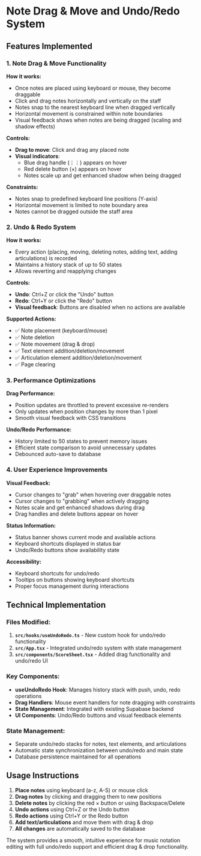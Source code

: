 # Note Drag & Move and Undo/Redo System

## Features Implemented

### 1. Note Drag & Move Functionality

**How it works:**
- Once notes are placed using keyboard or mouse, they become draggable
- Click and drag notes horizontally and vertically on the staff
- Notes snap to the nearest keyboard line when dragged vertically
- Horizontal movement is constrained within note boundaries
- Visual feedback shows when notes are being dragged (scaling and shadow effects)

**Controls:**
- **Drag to move**: Click and drag any placed note
- **Visual indicators**: 
  - Blue drag handle (⋮⋮) appears on hover
  - Red delete button (×) appears on hover
  - Notes scale up and get enhanced shadow when being dragged

**Constraints:**
- Notes snap to predefined keyboard line positions (Y-axis)
- Horizontal movement is limited to note boundary area
- Notes cannot be dragged outside the staff area

### 2. Undo & Redo System

**How it works:**
- Every action (placing, moving, deleting notes, adding text, adding articulations) is recorded
- Maintains a history stack of up to 50 states
- Allows reverting and reapplying changes

**Controls:**
- **Undo**: Ctrl+Z or click the "Undo" button
- **Redo**: Ctrl+Y or click the "Redo" button
- **Visual feedback**: Buttons are disabled when no actions are available

**Supported Actions:**
- ✅ Note placement (keyboard/mouse)
- ✅ Note deletion
- ✅ Note movement (drag & drop)
- ✅ Text element addition/deletion/movement
- ✅ Articulation element addition/deletion/movement
- ✅ Page clearing

### 3. Performance Optimizations

**Drag Performance:**
- Position updates are throttled to prevent excessive re-renders
- Only updates when position changes by more than 1 pixel
- Smooth visual feedback with CSS transitions

**Undo/Redo Performance:**
- History limited to 50 states to prevent memory issues
- Efficient state comparison to avoid unnecessary updates
- Debounced auto-save to database

### 4. User Experience Improvements

**Visual Feedback:**
- Cursor changes to "grab" when hovering over draggable notes
- Cursor changes to "grabbing" when actively dragging
- Notes scale and get enhanced shadows during drag
- Drag handles and delete buttons appear on hover

**Status Information:**
- Status banner shows current mode and available actions
- Keyboard shortcuts displayed in status bar
- Undo/Redo buttons show availability state

**Accessibility:**
- Keyboard shortcuts for undo/redo
- Tooltips on buttons showing keyboard shortcuts
- Proper focus management during interactions

## Technical Implementation

### Files Modified:
1. **`src/hooks/useUndoRedo.ts`** - New custom hook for undo/redo functionality
2. **`src/App.tsx`** - Integrated undo/redo system with state management
3. **`src/components/ScoreSheet.tsx`** - Added drag functionality and undo/redo UI

### Key Components:
- **useUndoRedo Hook**: Manages history stack with push, undo, redo operations
- **Drag Handlers**: Mouse event handlers for note dragging with constraints
- **State Management**: Integrated with existing Supabase backend
- **UI Components**: Undo/Redo buttons and visual feedback elements

### State Management:
- Separate undo/redo stacks for notes, text elements, and articulations
- Automatic state synchronization between undo/redo and main state
- Database persistence maintained for all operations

## Usage Instructions

1. **Place notes** using keyboard (a-z, A-S) or mouse click
2. **Drag notes** by clicking and dragging them to new positions
3. **Delete notes** by clicking the red × button or using Backspace/Delete
4. **Undo actions** using Ctrl+Z or the Undo button
5. **Redo actions** using Ctrl+Y or the Redo button
6. **Add text/articulations** and move them with drag & drop
7. **All changes** are automatically saved to the database

The system provides a smooth, intuitive experience for music notation editing with full undo/redo support and efficient drag & drop functionality.
